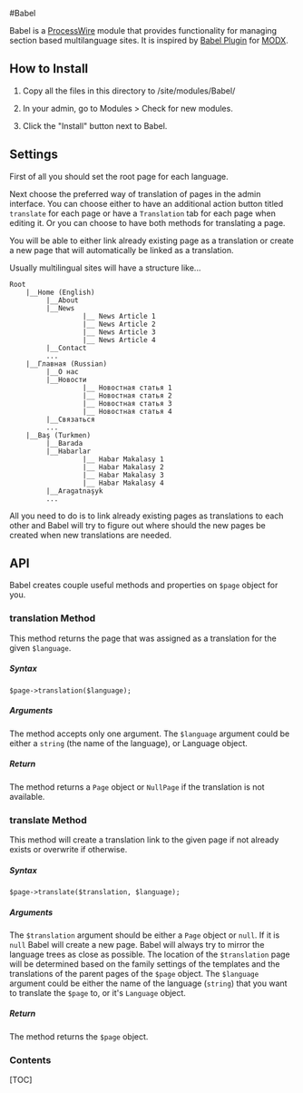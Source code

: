 #Babel

Babel is a [ProcessWire][PW] module that provides functionality for managing 
section based multilanguage sites. It is inspired by [Babel Plugin][Babel MODX] for [MODX][MODX].

[PW]: 					https://processwire.com "Open source CMS with a great API–ProcessWire CMF/CMS"
[Babel MODX]: 	http://rtfm.modx.com/extras/revo/babel
[MODX]: 				http://modx.com/

## How to Install

1. Copy all the files in this directory to /site/modules/Babel/ 

2. In your admin, go to Modules > Check for new modules. 

3. Click the "Install" button next to Babel.


## Settings

First of all you should set the root page for each language. 

Next choose the preferred way of translation of pages in the admin interface. 
You can choose either to have an additional action button titled `translate` 
for each page or have a `Translation` tab for each page when editing it. Or you 
can choose to have both methods for translating a page.

You will be able to either link already existing page as a translation or create 
a new page that will automatically be linked as a translation.

Usually multilingual sites will have a structure like...

```
Root
	|__Home (English)
	     |__About
	     |__News
	     		  |__ News Article 1
	     		  |__ News Article 2
	     		  |__ News Article 3
	     		  |__ News Article 4
	     |__Contact
	     ...
	|__Главная (Russian)
	     |__О нас
	     |__Новости
	     		  |__ Новостная статья 1
	     		  |__ Новостная статья 2
	     		  |__ Новостная статья 3
	     		  |__ Новостная статья 4
	     |__Связаться
	     ...
	|__Baş (Turkmen)
	     |__Barada
	     |__Habarlar
	     		  |__ Habar Makalasy 1
	     		  |__ Habar Makalasy 2
	     		  |__ Habar Makalasy 3
	     		  |__ Habar Makalasy 4
	     |__Aragatnaşyk
	     ...
```
All you need to do is to link already existing pages as translations to each 
other and Babel will try to figure out where should the new pages be created when 
new translations are needed.


## API
Babel creates couple useful methods and properties on `$page` object for you.

### translation Method
This method returns the page that was assigned as a translation for the given `$language`.

##### Syntax
	$page->translation($language);

##### Arguments
The method accepts only one argument. The `$language` argument could be either a 
`string` (the name of the language), or Language object.

##### Return
The method returns a `Page` object or `NullPage` if the translation is not available.

### translate Method
This method will create a translation link to the given page if not already exists or 
overwrite if otherwise.

##### Syntax
	$page->translate($translation, $language);

##### Arguments
The `$translation` argument should be either a `Page` object or `null`. If it 
is `null` Babel will create a new page. Babel will always try to mirror the 
language trees as close as possible. The location of the `$translation`
page will be determined based on the family settings of the templates and 
the translations of the parent pages of the `$page` object.
The `$language` argument could be either the name of the language (`string`) 
that you want to translate the `$page` to, or it's `Language` object.

##### Return
The method returns the `$page` object.


### Contents
[TOC]